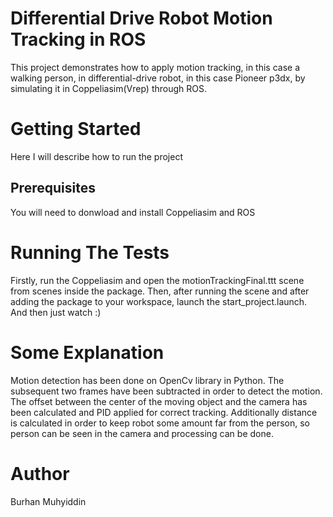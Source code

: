 # Differential Drive Robot Motion Tracking in ROS
This project demonstrates how to apply motion tracking, in this case a walking person, in differential-drive robot, in this case Pioneer p3dx, by simulating it in Coppeliasim(Vrep) through ROS.

# Getting Started
Here I will describe how to run the project

## Prerequisites
You will need to donwload and install Coppeliasim and ROS

# Running The Tests
Firstly, run the Coppeliasim and open the motionTrackingFinal.ttt scene from scenes inside the package. Then, after running the scene and after adding the package to your workspace, launch the start_project.launch. And then just watch :)

# Some Explanation
Motion detection has been done on OpenCv library in Python. The subsequent two frames have been subtracted in order to detect the motion. The offset between the center of the moving object and the camera has been calculated and PID applied for correct tracking. Additionally distance is calculated in order to keep robot some amount far from the person, so person can be seen in the camera and processing can be done.

# Author
Burhan Muhyiddin
